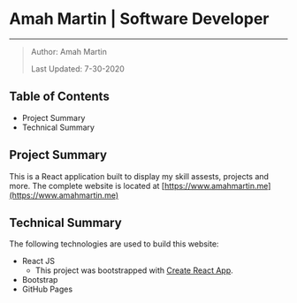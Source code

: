 # Amah Martin | Software Developer

***

> Author: Amah Martin
>
> Last Updated: 7-30-2020

## Table of Contents

* Project Summary
* Technical Summary

## Project Summary

This is a React application built to display my skill assests, projects and more. The complete website is located at [https://www.amahmartin.me](https://www.amahmartin.me)

## Technical Summary

The following technologies are used to build this website:

* React JS
  * This project was bootstrapped with [Create React App](https://github.com/facebook/create*react*app).
* Bootstrap
* GitHub Pages
